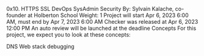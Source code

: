 0x10. HTTPS SSL
DevOps
SysAdmin
Security
 By: Sylvain Kalache, co-founder at Holberton School
 Weight: 1
 Project will start Apr 6, 2023 6:00 AM, must end by Apr 7, 2023 6:00 AM
 Checker was released at Apr 6, 2023 12:00 PM
 An auto review will be launched at the deadline
Concepts
For this project, we expect you to look at these concepts:

DNS
Web stack debugging
